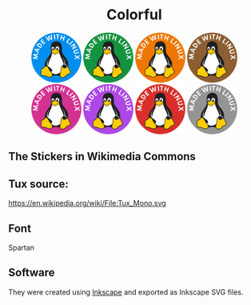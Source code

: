 <h1 align="center">Colorful</h1>
<div align="center">
    <img src="./Made_with_Linux_blue.svg" width="100px">
    <img src="./Made_with_Linux_green.svg" width="100px">
    <img src="./Made_with_Linux_orange.svg" width="100px">
    <img src="./Made_with_Linux_brown.svg" width="100px"><br>
    <img src="./Made_with_Linux_fuchsia.svg" width="100px">
    <img src="./Made_with_Linux_purple.svg" width="100px">
    <img src="./Made_with_Linux_red.svg" width="100px">
    <img src="./Made_with_Linux_gray.svg" width="100px">
</div>

## The Stickers in Wikimedia Commons


## Tux source: 
https://en.wikipedia.org/wiki/File:Tux_Mono.svg

## Font
Spartan

## Software
They were created using [Inkscape](https://inkscape.org/) and exported as Inkscape SVG files.
